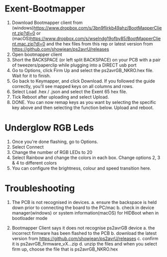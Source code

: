 # Exent-Bootmapper
1. Download Bootmapper client from (windows)https://www.dropbox.com/s/3bn9flirkb49ahz/BootMapperClient.zip?dl=0 or (macOS)https://www.dropbox.com/s/wselndg19ofby85/BootMapperClient.mac.zip?dl=0 and the hex files from this rep or latest version from https://github.com/showjean/ps2avrU/releases
2. Open bootmapper client
3. Short the BACKSPACE (or left split BACKSPACE) on your PCB with a pair of tweezers/paperclip while plugging into a DIRECT usb port 
4. Go to Options, click Firm Up and select the ps2avrGB_NKRO.hex file. Wait for it to finish.
5. Go back to Keymapper, and click Download. If you followed the guide correctly, you'll see mapped keys on all columns and rows.
6. Select Load .hex / .json and select the Exent 65 hex file.
7. Tick Reboot after uploading and select Upload.
8. DONE. You can now remap keys as you want by selecting the specific key above and then selecting the function below. Upload and reboot. 

# Underglow RGB Leds
1. Once you're done flashing, go to Options. 
2. Select Connect
3. Change the number of RGB LEDs to 20
4. Select Rainbow and change the colors in each box. Change options 2, 3 & 4 to different colors  
5. You can configure the brightness, colour and speed transition here. 

# Troubleshooting
1. The PCB is not recognised in devices. 
a. ensure the backspace is held down prior to connecting the board to the PC/mac
b. check in device manager(windows) or system information(macOS) for HIDBoot when in bootloader mode

2. Bootmapper Client says it does not recognise ps2avrGB device
a. the incorrect firmware has been flashed to the PCB
b. download the latest version from https://github.com/showjean/ps2avrU/releases
c. confirm it is ps2avrGB_firmware_vX...zip
d. unzip the files and when you select firm up, choose the file that is ps2avrGB_NKRO.hex


  
